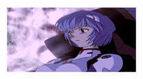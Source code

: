 <p align="center">
  <img src="https://github.com/rekrutov/rekrutov/blob/main/gif" alt="not loading(" style="width:300px;height:150px;">
</p>
